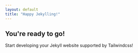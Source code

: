 ```yaml
---
layout: default
title: "Happy Jekylling!"
---
```


## You're ready to go!

Start developing your Jekyll website supported by Tailwindcss!
